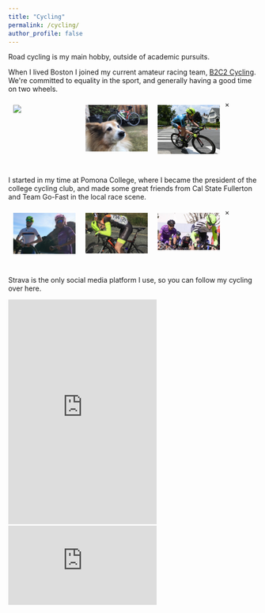 ```yaml
---
title: "Cycling"
permalink: /cycling/
author_profile: false
---
```


<head>
<style>
/* The grid: Four equal columns that floats next to each other */
.column {
	float: left;
	width: 25%;
	padding: 10px;
  }
  
  /* Style the images inside the grid */
  .column img {
	opacity: 0.8;
	cursor: pointer;
  }
  
  .column img:hover {
	opacity: 1;
  }
  
  /* Clear floats after the columns */
  .row:after {
	content: "";
	display: table;
	clear: both;
  }
  
  /* The expanding image container (positioning is needed to position the close button and the text) */
  .container {
	position: relative;
	display: none;
  }
  
  /* Expanding image text */
  #imgtext {
	position: absolute;
	bottom: 15px;
	left: 15px;
	color: white;
	font-size: 20px;
  }
  
  /* Closable button inside the image */
  .closebtn {
	position: absolute;
	top: 10px;
	right: 15px;
	color: white;
	font-size: 35px;
	cursor: pointer;
  }
</style>
</head>
<body>


Road cycling is my main hobby, outside of academic pursuits.

When I lived Boston I joined my current amateur racing team, [B2C2 Cycling](http://b2c2cycling.com/).
We're committed to equality in the sport, and generally having a good time on two wheels.

<p align="center">

<!-- The grid: four columns -->
<div class="row">
  <div class="column">
    <img src="../files/cycling/2019-07-15 08.40.50.png" onclick="myFunction(this);">
  </div>
  <div class="column">
    <img src="../files/cycling/2019-12-23 12.19.31.jpg" onclick="myFunction(this);">
  </div>
  <div class="column">
    <img src="../files/cycling/2019-07-16 19.50.50.jpg" onclick="myFunction(this);">
  </div>
</div>

<!-- The expanding image container -->
<div class="container">
  <!-- Close the image -->
  <span onclick="this.parentElement.style.display='none'" class="closebtn">&times;</span>

  <!-- Expanded image -->
  <img id="expandedImg" style="width:100%">
</div>

</p>

I started in my time at Pomona College, where I became the president of the college cycling club, and made some great friends from Cal State Fullerton and Team Go-Fast in the local race scene.

<p align="center">



<!-- The grid: four columns -->
<div class="row">
  <div class="column">
    <img src="../files/cycling/2018-02-01 20.49.49.jpg"onclick="myFunction(this);">
  </div>
  <div class="column">
    <img src="../files/cycling/2017-10-08 22.50.51.jpg"onclick="myFunction(this);">
  </div>
  <div class="column">
    <img src="../files/cycling/2018-02-26 16.40.54.jpg"onclick="myFunction(this);">
  </div>
</div>

<!-- The expanding image container -->
<div class="container">
  <!-- Close the image -->
  <span onclick="this.parentElement.style.display='none'" class="closebtn">&times;</span>

  <!-- Expanded image -->
  <img id="expandedImg" style="width:100%">
</div>

</p>

Strava is the only social media platform I use, so you can follow my cycling over here.

<p align="center">

<div class="box">
  <iframe height='454' width='300' frameborder='0' allowtransparency='true' scrolling='no' src='https://www.strava.com/athletes/7741397/latest-rides/b07ae5dcfcb65768a929e80a30b9b7c3844bf916'></iframe>
</div>
<div class="box">
  <iframe height='160' width='300' frameborder='0' allowtransparency='true' scrolling='no' src='https://www.strava.com/athletes/7741397/activity-summary/b07ae5dcfcb65768a929e80a30b9b7c3844bf916'></iframe>
</div>

</p>
